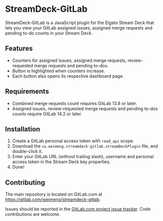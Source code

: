 # StreamDeck-GitLab

StreamDeck-GitLab is a JavaScript plugin for the Elgato Stream Deck that lets
you view your GitLab assigned issues, assigned merge requests and pending to-do
counts in your Stream Deck.

## Features

* Counters for assigned issues, assigned merge requests, review-requested merge requests and pending to-dos.
* Button is highlighted when counters increase.
* Each button also opens its respective dashboard page.

## Requirements

* Combined merge requests count requires GitLab 13.8 or later.
* Assigned issues, review-requested merge requests and pending to-dos counts require GitLab 14.2 or later.

## Installation

1. Create a GitLab personal access token with `read_api` scope.
1. Download the `co.weimeng.streamdeck-gitlab.streamDeckPlugin` file, and
   double-click it.
1. Enter your GitLab URL (without trailing slash), username and personal access
   token in the Stream Deck key properties.
1. Done!

## Contributing

The main repository is located on GitLab.com at https://gitlab.com/weimeng/streamdeck-gitlab.

Issues should be reported in the [GitLab.com project issue tracker](https://gitlab.com/weimeng/streamdeck-gitlab/-/issues).
Code contributions are welcome.
